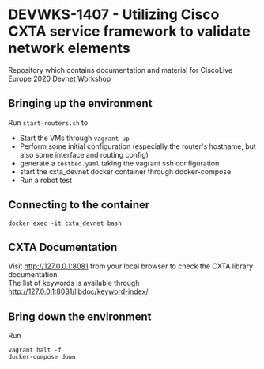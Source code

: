 # DEVWKS-1407 - Utilizing Cisco CXTA service framework to validate network elements

Repository which contains documentation and material for CiscoLive Europe 2020 Devnet Workshop

## Bringing up the environment

Run `start-routers.sh` to

- Start the VMs through `vagrant up`
- Perform some initial configuration (especially the router's hostname, but also some interface and routing config)
- generate a `testbed.yaml` taking the vagrant ssh configuration
- start the cxta_devnet docker container through docker-compose
- Run a robot test 

## Connecting to the container

```
docker exec -it cxta_devnet bash
```

## CXTA Documentation

Visit <http://127.0.0.1:8081> from your local browser to check the CXTA library documentation.  
The list of keywords is available through <http://127.0.0.1:8081/libdoc/keyword-index/>.

## Bring down the environment

Run 

```
vagrant halt -f
docker-compose down
```



